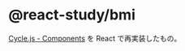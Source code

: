 # @react-study/bmi

[Cycle.js - Components](https://cycle.js.org/components.html) を React で再実装したもの。

